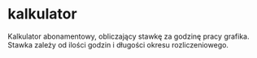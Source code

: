 # kalkulator

Kalkulator abonamentowy, obliczający stawkę za godzinę pracy grafika. Stawka zależy od ilości godzin i długości okresu rozliczeniowego.
